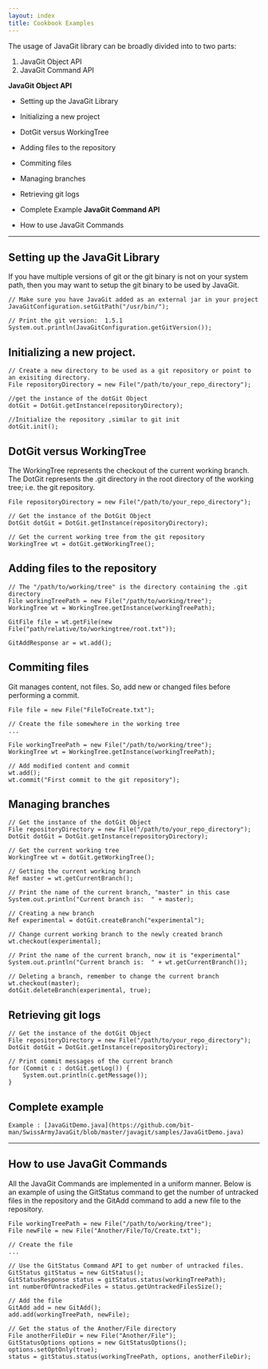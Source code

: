 ```yaml
---
layout: index
title: Cookbook Examples
---
```




The usage of JavaGit library can be broadly divided into to two parts:

  1. JavaGit Object API 
  2. JavaGit Command API

**JavaGit Object API**

  * Setting up the JavaGit Library
  * Initializing a new project
  * DotGit versus WorkingTree 
  * Adding files to the repository
  * Commiting files
  * Managing branches
  * Retrieving git logs
  * Complete Example
**JavaGit Command API**

  * How to use JavaGit Commands

* * *

##  **Setting up the JavaGit Library**

If you have multiple versions of git or the git binary is not on your system
path, then you may want to setup the git binary to be used by JavaGit.

    
    
    // Make sure you have JavaGit added as an external jar in your project
    JavaGitConfiguration.setGitPath("/usr/bin/");
    
    // Print the git version:  1.5.1
    System.out.println(JavaGitConfiguration.getGitVersion()); 
    

##  **Initializing a new project.**

    
    
    // Create a new directory to be used as a git repository or point to an exisiting directory.
    File repositoryDirectory = new File("/path/to/your_repo_directory");
    
    //get the instance of the dotGit Object
    dotGit = DotGit.getInstance(repositoryDirectory);
    
    //Initialize the repository ,similar to git init
    dotGit.init();
    

##  **DotGit versus WorkingTree**

The WorkingTree represents the checkout of the current working branch. The
DotGit represents the .git directory in the root directory of the working
tree; i.e. the git repository.

    
    
    File repositoryDirectory = new File("/path/to/your_repo_directory");
    
    // Get the instance of the DotGit Object
    DotGit dotGit = DotGit.getInstance(repositoryDirectory);
    
    // Get the current working tree from the git repository
    WorkingTree wt = dotGit.getWorkingTree();
    

##  **Adding files to the repository**

    
    
    // The "/path/to/working/tree" is the directory containing the .git directory
    File workingTreePath = new File("/path/to/working/tree");
    WorkingTree wt = WorkingTree.getInstance(workingTreePath);
    
    GitFile file = wt.getFile(new File("path/relative/to/workingtree/root.txt"));
    
    GitAddResponse ar = wt.add();
    

##  **Commiting files**

Git manages content, not files. So, add new or changed files before performing
a commit.

    
    
    File file = new File("FileToCreate.txt");
    
    // Create the file somewhere in the working tree
    ...
    
    File workingTreePath = new File("/path/to/working/tree");
    WorkingTree wt = WorkingTree.getInstance(workingTreePath);
    
    // Add modified content and commit
    wt.add();
    wt.commit("First commit to the git repository");
    

##  **Managing branches**

    
    
    // Get the instance of the dotGit Object
    File repositoryDirectory = new File("/path/to/your_repo_directory");
    DotGit dotGit = DotGit.getInstance(repositoryDirectory);
    
    // Get the current working tree
    WorkingTree wt = dotGit.getWorkingTree();
    
    // Getting the current working branch
    Ref master = wt.getCurrentBranch();
    
    // Print the name of the current branch, "master" in this case
    System.out.println("Current branch is:  " + master);
    
    // Creating a new branch 
    Ref experimental = dotGit.createBranch("experimental");
    
    // Change current working branch to the newly created branch
    wt.checkout(experimental);
    
    // Print the name of the current branch, now it is "experimental"
    System.out.println("Current branch is:  " + wt.getCurrentBranch());
    
    // Deleting a branch, remember to change the current branch
    wt.checkout(master);
    dotGit.deleteBranch(experimental, true);
    

##  **Retrieving git logs**

    
    
    // Get the instance of the dotGit Object
    File repositoryDirectory = new File("/path/to/your_repo_directory");
    DotGit dotGit = DotGit.getInstance(repositoryDirectory);
    
    // Print commit messages of the current branch
    for (Commit c : dotGit.getLog()) {
        System.out.println(c.getMessage());
    }
    

##  **Complete example**

    
    
    Example : [JavaGitDemo.java](https://github.com/bit-man/SwissArmyJavaGit/blob/master/javagit/samples/JavaGitDemo.java)
              

* * *

##  **How to use JavaGit Commands**

All the JavaGit Commands are implemented in a uniform manner. Below is an
example of using the GitStatus command to get the number of untracked files in
the repository and the GitAdd command to add a new file to the repository.

    
    
    File workingTreePath = new File("/path/to/working/tree");
    File newFile = new File("Another/File/To/Create.txt");
    
    // Create the file
    ...
    
    // Use the GitStatus Command API to get number of untracked files.
    GitStatus gitStatus = new GitStatus();
    GitStatusResponse status = gitStatus.status(workingTreePath);
    int numberOfUntrackedFiles = status.getUntrackedFilesSize();
    
    // Add the file 
    GitAdd add = new GitAdd();
    add.add(workingTreePath, newFile);
    
    // Get the status of the Another/File directory
    File anotherFileDir = new File("Another/File");
    GitStatusOptions options = new GitStatusOptions();
    options.setOptOnly(true);
    status = gitStatus.status(workingTreePath, options, anotherFileDir);
    

